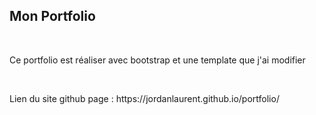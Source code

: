 <h2>Mon Portfolio</h2><br>
<p>Ce portfolio est réaliser avec bootstrap et une template que j'ai modifier</p><br>
<p>Lien du site github page : https://jordanlaurent.github.io/portfolio/ </p>